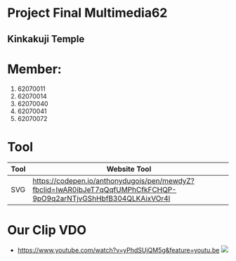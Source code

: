 # Project Final Multimedia62 
## Kinkakuji Temple

# Member:
1. 62070011
2. 62070014
3. 62070040
4. 62070041
5. 62070072

# Tool
 |    Tool |                                 Website Tool                                                                     |
 | --------|------------------------------------------------------------------------------------------------------------------|
 |    SVG  | https://codepen.io/anthonydugois/pen/mewdyZ?fbclid=IwAR0ibJeT7qQqfUMPhCfkFCHQP-9pO9q2arNTjvGShHbfB304QLKAixVOr4I |


 
# Our Clip VDO
- https://www.youtube.com/watch?v=yPhdSUjQM5g&feature=youtu.be
[![](http://img.youtube.com/vi/yPhdSUjQM5g/0.jpg)](http://www.youtube.com/watch?v=yPhdSUjQM5g "https://imgur.com/a/RaowBJ9")
 
